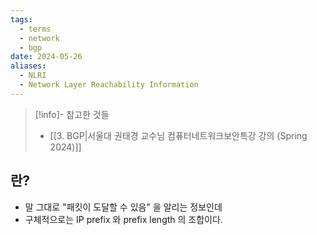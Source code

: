 ```yaml
---
tags:
  - terms
  - network
  - bgp
date: 2024-05-26
aliases:
  - NLRI
  - Network Layer Reachability Information
---
```

> [!info]- 참고한 것들
> - [[3. BGP|서울대 권태경 교수님 컴퓨터네트워크보안특강 강의 (Spring 2024)]]

## 란?

- 말 그대로 "패킷이 도달할 수 있음" 을 알리는 정보인데
- 구체적으로는 IP prefix 와 prefix length 의 조합이다.